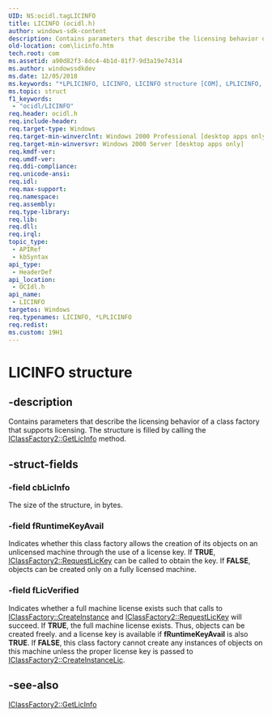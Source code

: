 ```yaml
---
UID: NS:ocidl.tagLICINFO
title: LICINFO (ocidl.h)
author: windows-sdk-content
description: Contains parameters that describe the licensing behavior of a class factory that supports licensing. The structure is filled by calling the IClassFactory2::GetLicInfo method.
old-location: com\licinfo.htm
tech.root: com
ms.assetid: a90d82f3-8dc4-4b1d-81f7-9d3a19e74314
ms.author: windowssdkdev
ms.date: 12/05/2018
ms.keywords: "*LPLICINFO, LICINFO, LICINFO structure [COM], LPLICINFO, LPLICINFO structure pointer [COM], _ctrl_LICINFO, com.licinfo, ocidl/LICINFO, ocidl/LPLICINFO"
ms.topic: struct
f1_keywords: 
 - "ocidl/LICINFO"
req.header: ocidl.h
req.include-header: 
req.target-type: Windows
req.target-min-winverclnt: Windows 2000 Professional [desktop apps only]
req.target-min-winversvr: Windows 2000 Server [desktop apps only]
req.kmdf-ver: 
req.umdf-ver: 
req.ddi-compliance: 
req.unicode-ansi: 
req.idl: 
req.max-support: 
req.namespace: 
req.assembly: 
req.type-library: 
req.lib: 
req.dll: 
req.irql: 
topic_type:
 - APIRef
 - kbSyntax
api_type:
 - HeaderDef
api_location:
 - OCIdl.h
api_name:
 - LICINFO
targetos: Windows
req.typenames: LICINFO, *LPLICINFO
req.redist: 
ms.custom: 19H1
---
```


# LICINFO structure


## -description


Contains parameters that describe the licensing behavior of a class factory that supports licensing. The structure is filled by calling the <a href="https://docs.microsoft.com/windows/desktop/api/ocidl/nf-ocidl-iclassfactory2-getlicinfo">IClassFactory2::GetLicInfo</a> method.


## -struct-fields




### -field cbLicInfo

The size of the structure, in bytes.


### -field fRuntimeKeyAvail

Indicates whether this class factory allows the creation of its objects on an unlicensed machine through the use of a license key. If <b>TRUE</b>, <a href="https://docs.microsoft.com/windows/desktop/api/ocidl/nf-ocidl-iclassfactory2-requestlickey">IClassFactory2::RequestLicKey</a> can be called to obtain the key. If <b>FALSE</b>, objects can be created only on a fully licensed machine.


### -field fLicVerified

Indicates whether a full machine license exists such that calls to <a href="https://docs.microsoft.com/windows/desktop/api/unknwn/nf-unknwn-iclassfactory-createinstance">IClassFactory::CreateInstance</a> and <a href="https://docs.microsoft.com/windows/desktop/api/ocidl/nf-ocidl-iclassfactory2-requestlickey">IClassFactory2::RequestLicKey</a> will succeed. If <b>TRUE</b>, the full machine license exists. Thus, objects can be created freely. and a license key is available if <b>fRuntimeKeyAvail</b> is also <b>TRUE</b>. If <b>FALSE</b>, this class factory cannot create any instances of objects on this machine unless the proper license key is passed to <a href="https://docs.microsoft.com/windows/desktop/api/ocidl/nf-ocidl-iclassfactory2-createinstancelic">IClassFactory2::CreateInstanceLic</a>.


## -see-also




<a href="https://docs.microsoft.com/windows/desktop/api/ocidl/nf-ocidl-iclassfactory2-getlicinfo">IClassFactory2::GetLicInfo</a>
 

 

